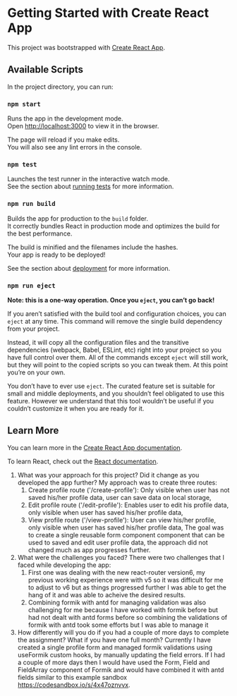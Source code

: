 # Getting Started with Create React App

This project was bootstrapped with [Create React App](https://github.com/facebook/create-react-app).

## Available Scripts

In the project directory, you can run:

### `npm start`

Runs the app in the development mode.\
Open [http://localhost:3000](http://localhost:3000) to view it in the browser.

The page will reload if you make edits.\
You will also see any lint errors in the console.

### `npm test`

Launches the test runner in the interactive watch mode.\
See the section about [running tests](https://facebook.github.io/create-react-app/docs/running-tests) for more information.

### `npm run build`

Builds the app for production to the `build` folder.\
It correctly bundles React in production mode and optimizes the build for the best performance.

The build is minified and the filenames include the hashes.\
Your app is ready to be deployed!

See the section about [deployment](https://facebook.github.io/create-react-app/docs/deployment) for more information.

### `npm run eject`

**Note: this is a one-way operation. Once you `eject`, you can’t go back!**

If you aren’t satisfied with the build tool and configuration choices, you can `eject` at any time. This command will remove the single build dependency from your project.

Instead, it will copy all the configuration files and the transitive dependencies (webpack, Babel, ESLint, etc) right into your project so you have full control over them. All of the commands except `eject` will still work, but they will point to the copied scripts so you can tweak them. At this point you’re on your own.

You don’t have to ever use `eject`. The curated feature set is suitable for small and middle deployments, and you shouldn’t feel obligated to use this feature. However we understand that this tool wouldn’t be useful if you couldn’t customize it when you are ready for it.

## Learn More

You can learn more in the [Create React App documentation](https://facebook.github.io/create-react-app/docs/getting-started).

To learn React, check out the [React documentation](https://reactjs.org/).

1. What was your approach for this project? Did it change as you developed the app further?
   My approach was to create three routes:
   1. Create profile route ('/create-profile'): Only visible when user has not saved his/her profile data, user can save data on local storage,
   2. Edit profile route ('/edit-profile'): Enables user to edit his profile data, only visible when user has saved his/her profile data,
   3. View profile route ('/view-profile'): User can view his/her profile, only visible when user has saved his/her profile data,
      The goal was to create a single reusable form component component that can be used to saved and edit user profile data, the approach did not changed
      much as app progresses further.
2. What were the challenges you faced?
   There were two challenges that I faced while developing the app:
   1. First one was dealing with the new react-router version6, my previous working experience were with v5 so it was difficult for me to adjust to v6
      but as things progressed further I was able to get the hang of it and was able to acheive the desired results.
   2. Combining formik with antd for managing validation was also challenging for me because I have worked with formik before but had not dealt with antd
      forms before so combining the validations of formik with antd took some efforts but I was able to manage it
3. How differently will you do if you had a couple of more days to complete the assignment? What if you have one full month?
   Currently I have created a single profile form and managed formik validations using useFormik custom hooks, by manually updating the field errors. If I had a couple of more days then I would have used the Form, Field and FieldArray component of Formik and would have combined it with antd fields similar
   to this example sandbox https://codesandbox.io/s/4x47oznvvx.
